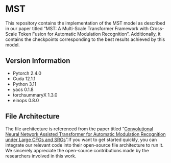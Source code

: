 # MST
This repository contains the implementation of the MST model as described in our paper titled “MST: A Multi-Scale Transformer Framework with Cross-Scale Token Fusion for Automatic Modulation Recognition”. Additionally, it contains the checkpoints corresponding to the best results achieved by this model.
## Version Information 
- Pytorch 2.4.0 
- Cuda 12.1.1 
- Python 3.11 
- yacs 0.1.8 
- torchsummaryX 1.3.0 
- einops 0.8.0
## File Architecture 
The file architecture is referenced from the paper titled “[Convolutional Neural Network Assisted Transformer for Automatic Modulation Recognition under Large CFOs and SROs](https://github.com/DTMB-DL/TransGroupNet)”.If you want to get started quickly, you can integrate our relevant code into their open-source file architecture to run it.  
We sincerely appreciate the open-source contributions made by the researchers involved in this work.
